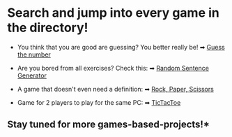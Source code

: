 # Search and jump into every game in the directory!

* You think that you are good are guessing? You better really be!
➡ [Guess the number](https://github.com/sldimitrov/GamesWithPython/tree/main/ConsoleGames/GuessTheNumber )

* Are you bored from all exercises? Check this:
➡ [Random Sentence Generator](https://github.com/sldimitrov/GamesWithPython/tree/main/ConsoleGames/RandomSentenceGenerator )

* A game that doesn't even need a definition:
➡ [Rock, Paper, Scissors](https://github.com/sldimitrov/GamesWithPython/tree/main/ConsoleGames/RockPaperScissors)

* Game for 2 players to play for the same PC:
➡ [TicTacToe](https://github.com/sldimitrov/GamesWithPython/tree/main/ConsoleGames/TicTacToe-Console )

## Stay tuned for more games-based-projects!*
